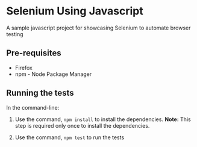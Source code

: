 # Selenium Using Javascript
A sample javascript project for showcasing Selenium to automate browser testing

## Pre-requisites
* Firefox
* npm - Node Package Manager

## Running the tests
In the command-line: 

1. Use the command, `npm install` to install the dependencies. 
**Note:** This step is required only once to install the dependencies.

2. Use the command, `npm test` to run the tests 
